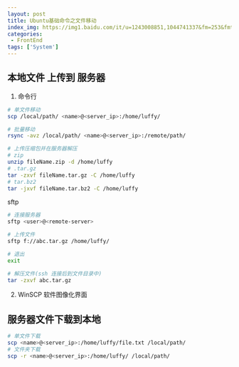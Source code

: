 ```yaml
---
layout: post
title: Ubuntu基础命令之文件移动
index_img: https://img1.baidu.com/it/u=1243008851,1044741337&fm=253&fmt=auto&app=120&f=JPEG?w=593&h=332
categories:
 - FrontEnd
tags: ['System']
---
```


## 本地文件 上传到 服务器
1. 命令行
```bash
# 单文件移动
scp /local/path/ <name>@<server_ip>:/home/luffy/

# 批量移动
rsync -avz /local/path/ <name>@<server_ip>:/remote/path/

# 上传压缩包并在服务器解压
# zip
unzip fileName.zip -d /home/luffy
# .tar.gz
tar -zxvf fileName.tar.gz -C /home/luffy
# tar.bz2
tar -jxvf fileName.tar.bz2 -C /home/luffy
```

sftp
```bash
# 连接服务器
sftp <user>@<remote-server>

# 上传文件
sftp f://abc.tar.gz /home/luffy/

# 退出
exit

# 解压文件(ssh 连接后到文件目录中)
tar -zxvf abc.tar.gz
```
2. WinSCP 软件图像化界面

## 服务器文件下载到本地
```bash
# 单文件下载
scp <name>@<server_ip>:/home/luffy/file.txt /local/path/
# 文件夹下载
scp -r <name>@<server_ip>:/home/luffy/ /local/path/
```